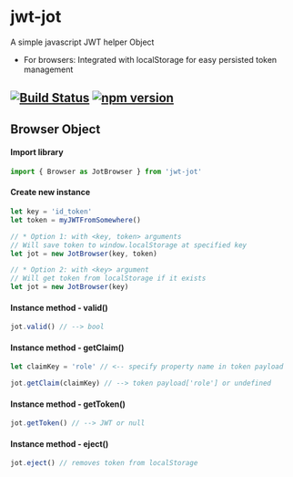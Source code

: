 # jwt-jot

A simple javascript JWT helper Object

- For browsers: Integrated with localStorage for easy persisted token management

[![Build Status](https://travis-ci.org/eezing/jwt-jot.svg?branch=master)](https://travis-ci.org/eezing/jwt-jot) [![npm version](https://badge.fury.io/js/jwt-jot.svg)](https://badge.fury.io/js/jwt-jot)
---

## Browser Object

#### Import library

```javascript
import { Browser as JotBrowser } from 'jwt-jot'
```

#### Create new instance

```javascript
let key = 'id_token'
let token = myJWTFromSomewhere()

// * Option 1: with <key, token> arguments
// Will save token to window.localStorage at specified key
let jot = new JotBrowser(key, token)

// * Option 2: with <key> argument
// Will get token from localStorage if it exists
let jot = new JotBrowser(key)
```

#### Instance method - valid()

```javascript
jot.valid() // --> bool
```

#### Instance method - getClaim()

```javascript
let claimKey = 'role' // <-- specify property name in token payload

jot.getClaim(claimKey) // --> token payload['role'] or undefined
```

#### Instance method - getToken()

```javascript
jot.getToken() // --> JWT or null
```

#### Instance method - eject()

```javascript
jot.eject() // removes token from localStorage
```
